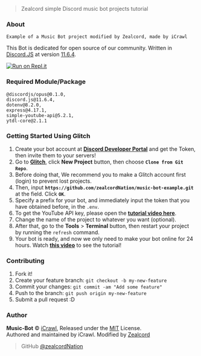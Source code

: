 > Zealcord simple Discord music bot projects tutorial

### About
```
Example of a Music Bot project modified by Zealcord, made by iCrawl
```
This Bot is dedicated for open source of our community. Written in [Discord.JS](https://discord.js.org/#/) at version [11.6.4](https://discord.js.org/#/docs/main/stable/general/welcome).

[![Run on Repl.it](https://repl.it/badge/github/H29id/music-bot-example)](https://repl.it/github/H29id/music-bot-example)

### Required Module/Package
```
@discordjs/opus@0.1.0,
discord.js@11.6.4,
dotenv@8.2.0,
express@4.17.1,
simple-youtube-api@5.2.1,
ytdl-core@2.1.1
```

### Getting Started Using Glitch

1.  Create your bot account at **[Discord Developer Portal](https://discordapp.com/developers)** and get the Token, then invite them to your servers!
2.  Go to **[Glitch](https://glitch.com)**, click **New Project** button, then choose **`Clone from Git Repo`**.
3.  Before doing that, We recommend you to make a Glitch account first (login) to prevent lost projects.
4.  Then, input **`https://github.com/zealcordNation/music-bot-example.git`** at the field. Click **`OK`**.
5.  Specify a prefix for your bot, and immediately input the token that you have obtained before, in the `.env`.
6.  To get the YouTube API key, please open the **[tutorial video here](https://youtu.be/3jZ5vnv-LZc?t=7)**.
7.  Change the name of the project to whatever you want (optional).
8.  After that, go to the **Tools** > **Terminal** button, then restart your project by running the `refresh` command.
9.  Your bot is ready, and now we only need to make your bot online for 24 hours. Watch **[this video](https://youtu.be/-5ptk-Klfcw?t=69)** to see the tutorial!

### Contributing

1.  Fork it!
2.  Create your feature branch: `git checkout -b my-new-feature`
3.  Commit your changes: `git commit -am "Add some feature"`
4.  Push to the branch: `git push origin my-new-feature`
5.  Submit a pull request :D

### Author

**Music-Bot** © [iCrawl](https://github.com/iCrawl), Released under the [MIT](https://github.com/zealcordNation/music-bot-example/blob/master/LICENSE.md) License.<br>
Authored and maintained by iCrawl. Modified by [Zealcord](https://github.com/zealcordNation)

> GitHub [@zealcordNation](https://github.com/zealcordNation)
